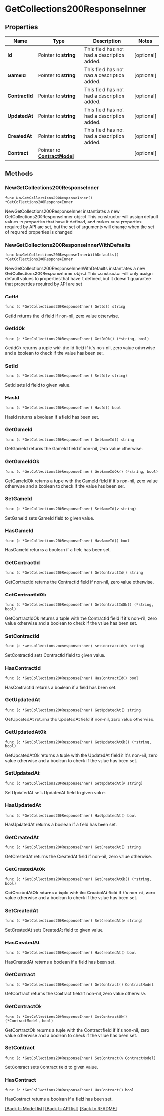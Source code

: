 # GetCollections200ResponseInner

## Properties

Name | Type | Description | Notes
------------ | ------------- | ------------- | -------------
**Id** | Pointer to **string** | This field has not had a description added. | [optional] 
**GameId** | Pointer to **string** | This field has not had a description added. | [optional] 
**ContractId** | Pointer to **string** | This field has not had a description added. | [optional] 
**UpdatedAt** | Pointer to **string** | This field has not had a description added. | [optional] 
**CreatedAt** | Pointer to **string** | This field has not had a description added. | [optional] 
**Contract** | Pointer to [**ContractModel**](ContractModel.md) |  | [optional] 

## Methods

### NewGetCollections200ResponseInner

`func NewGetCollections200ResponseInner() *GetCollections200ResponseInner`

NewGetCollections200ResponseInner instantiates a new GetCollections200ResponseInner object
This constructor will assign default values to properties that have it defined,
and makes sure properties required by API are set, but the set of arguments
will change when the set of required properties is changed

### NewGetCollections200ResponseInnerWithDefaults

`func NewGetCollections200ResponseInnerWithDefaults() *GetCollections200ResponseInner`

NewGetCollections200ResponseInnerWithDefaults instantiates a new GetCollections200ResponseInner object
This constructor will only assign default values to properties that have it defined,
but it doesn't guarantee that properties required by API are set

### GetId

`func (o *GetCollections200ResponseInner) GetId() string`

GetId returns the Id field if non-nil, zero value otherwise.

### GetIdOk

`func (o *GetCollections200ResponseInner) GetIdOk() (*string, bool)`

GetIdOk returns a tuple with the Id field if it's non-nil, zero value otherwise
and a boolean to check if the value has been set.

### SetId

`func (o *GetCollections200ResponseInner) SetId(v string)`

SetId sets Id field to given value.

### HasId

`func (o *GetCollections200ResponseInner) HasId() bool`

HasId returns a boolean if a field has been set.

### GetGameId

`func (o *GetCollections200ResponseInner) GetGameId() string`

GetGameId returns the GameId field if non-nil, zero value otherwise.

### GetGameIdOk

`func (o *GetCollections200ResponseInner) GetGameIdOk() (*string, bool)`

GetGameIdOk returns a tuple with the GameId field if it's non-nil, zero value otherwise
and a boolean to check if the value has been set.

### SetGameId

`func (o *GetCollections200ResponseInner) SetGameId(v string)`

SetGameId sets GameId field to given value.

### HasGameId

`func (o *GetCollections200ResponseInner) HasGameId() bool`

HasGameId returns a boolean if a field has been set.

### GetContractId

`func (o *GetCollections200ResponseInner) GetContractId() string`

GetContractId returns the ContractId field if non-nil, zero value otherwise.

### GetContractIdOk

`func (o *GetCollections200ResponseInner) GetContractIdOk() (*string, bool)`

GetContractIdOk returns a tuple with the ContractId field if it's non-nil, zero value otherwise
and a boolean to check if the value has been set.

### SetContractId

`func (o *GetCollections200ResponseInner) SetContractId(v string)`

SetContractId sets ContractId field to given value.

### HasContractId

`func (o *GetCollections200ResponseInner) HasContractId() bool`

HasContractId returns a boolean if a field has been set.

### GetUpdatedAt

`func (o *GetCollections200ResponseInner) GetUpdatedAt() string`

GetUpdatedAt returns the UpdatedAt field if non-nil, zero value otherwise.

### GetUpdatedAtOk

`func (o *GetCollections200ResponseInner) GetUpdatedAtOk() (*string, bool)`

GetUpdatedAtOk returns a tuple with the UpdatedAt field if it's non-nil, zero value otherwise
and a boolean to check if the value has been set.

### SetUpdatedAt

`func (o *GetCollections200ResponseInner) SetUpdatedAt(v string)`

SetUpdatedAt sets UpdatedAt field to given value.

### HasUpdatedAt

`func (o *GetCollections200ResponseInner) HasUpdatedAt() bool`

HasUpdatedAt returns a boolean if a field has been set.

### GetCreatedAt

`func (o *GetCollections200ResponseInner) GetCreatedAt() string`

GetCreatedAt returns the CreatedAt field if non-nil, zero value otherwise.

### GetCreatedAtOk

`func (o *GetCollections200ResponseInner) GetCreatedAtOk() (*string, bool)`

GetCreatedAtOk returns a tuple with the CreatedAt field if it's non-nil, zero value otherwise
and a boolean to check if the value has been set.

### SetCreatedAt

`func (o *GetCollections200ResponseInner) SetCreatedAt(v string)`

SetCreatedAt sets CreatedAt field to given value.

### HasCreatedAt

`func (o *GetCollections200ResponseInner) HasCreatedAt() bool`

HasCreatedAt returns a boolean if a field has been set.

### GetContract

`func (o *GetCollections200ResponseInner) GetContract() ContractModel`

GetContract returns the Contract field if non-nil, zero value otherwise.

### GetContractOk

`func (o *GetCollections200ResponseInner) GetContractOk() (*ContractModel, bool)`

GetContractOk returns a tuple with the Contract field if it's non-nil, zero value otherwise
and a boolean to check if the value has been set.

### SetContract

`func (o *GetCollections200ResponseInner) SetContract(v ContractModel)`

SetContract sets Contract field to given value.

### HasContract

`func (o *GetCollections200ResponseInner) HasContract() bool`

HasContract returns a boolean if a field has been set.


[[Back to Model list]](../README.md#documentation-for-models) [[Back to API list]](../README.md#documentation-for-api-endpoints) [[Back to README]](../README.md)


